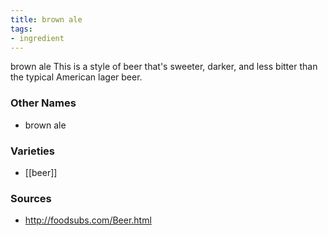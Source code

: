 ```yaml
---
title: brown ale
tags:
- ingredient
---
```

brown ale This is a style of beer that's sweeter, darker, and less bitter than the typical American lager beer.

### Other Names

* brown ale

### Varieties

* [[beer]]

### Sources
* http://foodsubs.com/Beer.html
